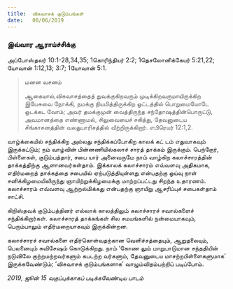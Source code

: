 ```yaml
---
title:  விசுவாசக் குடும்பங்கள்
date:   08/06/2019
---
```


### இவ்வார ஆராய்ச்சிக்கு 
அப்போஸ்தலர் 10:1-28,34,35; 1கொரிந்தியர் 2:2; 1தெசலோனிக்கேயர் 5:21,22; யோவான் 1:12,13; 3:7; 1யோவான் 5:1.

> <p>மனன வசனம்</p> 
> ஆகையால்,விசுவாசத்தைத் துவக்குகிறவரும் முடிக்கிறவருமாயிருக்கிற இயேசுவை நோக்கி, நமக்கு நியமித்திருக்கிற ஓட்டத்தில் பொறுமையோடே ஓடக்கட வோம்; அவர் தமக்குமுன் வைத்திருந்த சந்தோஷத்தின்பொருட்டு, அவமானத்தை எண்ணாமல், சிலுவையைச் சகித்து, தேவனுடைய சிங்காசனத்தின் வலதுபாரிசத்தில் வீற்றிருக்கிறார். எபிரெயர் 12:1,2.

வாழ்க்கையில் சந்திக்கிற அல்லது சந்திக்கப்போகிற காலக் கட் டம் எதுவாகவும் இருக்கட்டும்; நம் வாழ்வின் பின்னணியில்கலாச் சாரத் தாக்கம் இருக்கும்.  பெற்றோர், பிள்ளைகள், குடும்பத்தார்,  சபை யார் அனைவருமே நாம் வாழ்கிற கலாச்சாரத்தின் தாக்கத்திற்கு ஆளானவர்கள்தாம்.  இக்காலக் கலாச்சாரம் எவ்வளவு அதிகமாக, எதிர்மறைத் தாக்கத்தை சபையில் ஏற்படுத்தியுள்ளது என்பதற்கு ஓய்வு நாள் சனிக்கிழமையிலிருந்து ஞாயிற்றுக்கிழமைக்கு மாற்றப்பட்டது சிறந்த உதாரணம்.  கலாச்சாரம் எவ்வளவு ஆற்றல்மிக்கது என்பதற்கு ஞாயிறு ஆசரிப்புச் சபைகள்தாம் சாட்சி.

கிறிஸ்தவக் குடும்பத்தினர் எல்லாக் காலத்திலும் கலாச்சாரச் சவால்களைச் சந்திக்கிறார்கள். கலாச்சாரத் தாக்கங்கள் சில சமயங்களில் நன்மையாகவும், பெரும்பாலும் எதிர்மறையாகவும் இருக்கின்றன.

கலாச்சாரச் சவால்களை எதிர்கொள்வதற்கான வெளிச்சத்தையும், ஆறுதலையும், பெலனையும் சுவிசேஷம் கொடுக்கிறது.  நாம் ‘கோண லும் மாறுபாடுமான சந்ததியின் நடுவிலே குற்றமற்றவர்களும் கபடற்ற வர்களும், தேவனுடைய மாசற்றபிள்ளைகளுமாக’ இருக்கவேண்டும்; ‘விசுவாசக் குடும்பங்களாக’ வாழும்விதம்பற்றிப் படிப்போம்.

_2019, ஜூன் 15 வகுப்புக்காகப் படிக்கவேண்டிய பாடம்_